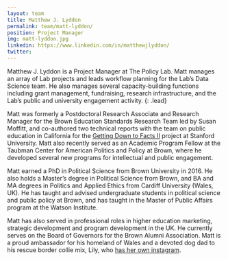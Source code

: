 ```yaml
---
layout: team
title: Matthew J. Lyddon
permalink: team/matt-lyddon/
position: Project Manager
img: matt-lyddon.jpg
linkedin: https://www.linkedin.com/in/matthewjlyddon/
twitter:
---
```


Matthew J. Lyddon is a Project Manager at The Policy Lab. Matt manages an array of Lab projects and leads workflow planning for the Lab’s Data Science team. He also manages several capacity-building functions including grant management, fundraising, research infrastructure, and the Lab’s public and university engagement activity.
{: .lead}

Matt was formerly a Postdoctoral Research Associate and Research Manager for the Brown Education Standards Research Team led by Susan Moffitt, and co-authored two technical reports with the team on public education in California for the [Getting Down to Facts II](https://www.gettingdowntofacts.com/) project at Stanford University. Matt also recently served as an Academic Program Fellow at the Taubman Center for American Politics and Policy at Brown, where he developed several new programs for intellectual and public engagement.

Matt earned a PhD in Political Science from Brown University in 2016. He also holds a Master’s degree in Political Science from Brown, and BA and MA degrees in Politics and Applied Ethics from Cardiff University (Wales, UK). He has taught and advised undergraduate students in political science and public policy at Brown, and has taught in the Master of Public Affairs program at the Watson Institute.

Matt has also served in professional roles in higher education marketing, strategic development and program development in the UK. He currently serves on the Board of Governors for the Brown Alumni Association. Matt is a proud ambassador for his homeland of Wales and a devoted dog dad to his rescue border collie mix, Lily, who [has her own instagram](https://www.instagram.com/lilytherescuebordercollie).
